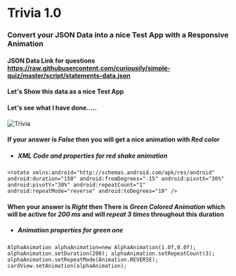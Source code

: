 # Trivia 1.0

### Convert your JSON Data into a nice Test App with a Responsive Animation 

#### JSON Data Link for questions https://raw.githubusercontent.com/curiousily/simple-quiz/master/script/statements-data.json
#### Let's Show this data as a nice  Test App 

#### Let's see what I have done.....

![Trivia](https://user-images.githubusercontent.com/58872658/98260363-41466a80-1fa9-11eb-9f6e-f50b0ae2df2e.gif)

#### If your answer is _False_ then you will get a nice animation with _Red color_ 

- ##### XML Code and properties for red shake animation

`<rotate
    xmlns:android="http://schemas.android.com/apk/res/android"
    android:duration="150"
    android:fromDegrees="-15"
    android:pivotX="30%"
    android:pivotY="30%"
    android:repeatCount="1"
    android:repeatMode="reverse"
    android:toDegrees="10" />`
    

 #### When your answer is _Right_ then There is _Green Colored Animation_ which will be active for _200 ms_ and will _repeat 3 times_ throughout this duration

- ##### Animation properties for green one 

`AlphaAnimation alphaAnimation=new AlphaAnimation(1.0f,0.0f);
        alphaAnimation.setDuration(200);
        alphaAnimation.setRepeatCount(3);
        alphaAnimation.setRepeatMode(Animation.REVERSE);
        cardView.setAnimation(alphaAnimation);`
